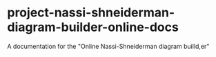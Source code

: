 # project-nassi-shneiderman-diagram-builder-online-docs
 A documentation for the "Online Nassi-Shneiderman diagram builld,er"
